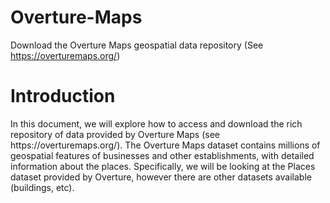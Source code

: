 # Overture-Maps
Download the Overture Maps geospatial data repository (See https://overturemaps.org/)

<h1>
  Introduction
</h1>
<p>
  In this document, we will explore how to access and download the rich repository of data provided by Overture Maps (see https://overturemaps.org/). The Overture Maps dataset contains millions of geospatial features of businesses and other establishments, with detailed information about the places. Specifically, we will be looking at the Places dataset provided by Overture, however there are other datasets available (buildings, etc).
</p>
